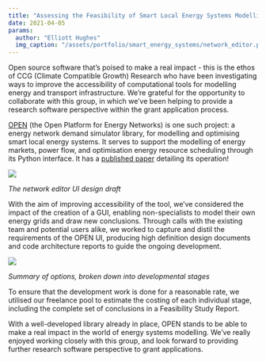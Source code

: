 ```yaml
---
title: "Assessing the Feasibility of Smart Local Energy Systems Modelling Projects"
date: 2021-04-05
params:
  author: "Elliott Hughes"
  img_caption: "/assets/portfolio/smart_energy_systems/network_editor.png"
---
```


Open source software that’s poised to make a real impact - this is the ethos of CCG (Climate Compatible Growth) Research who have been investigating ways to improve the accessibility of computational tools for modelling energy and transport infrastructure.
We’re grateful for the opportunity to collaborate with this group, in which we’ve been helping to provide a research software perspective within the grant application process.

[OPEN](https://github.com/EPGOxford/OPEN) (the Open Platform for Energy Networks) is one such project: a energy network demand simulator library, for modelling and optimising smart local energy systems.
It serves to support the modelling of energy markets, power flow, and optimisation energy resource scheduling through its Python interface.
It has a [published paper](https://www.researchgate.net/profile/Thomas-Morstyn/publication/342849801_OPEN_An_open-source_platform_for_developing_smart_local_energy_system_applications/links/5f0b5c5e299bf1881617761e/OPEN-An-open-source-platform-for-developing-smart-local-energy-system-applications.pdf) detailing its operation!

<img src="/assets/portfolio/smart_energy_systems/network_editor.png">

_The network editor UI design draft_

With the aim of improving accessibility of the tool, we’ve considered the impact of the creation of a GUI, enabling non-specialists to model their own energy grids and draw new conclusions.
Through calls with the existing team and potential users alike, we worked to capture and distil the requirements of the OPEN UI, producing high definition design documents and code architecture reports to guide the ongoing development.

<img src="/assets/portfolio/smart_energy_systems/open_options.png">

_Summary of options, broken down into developmental stages_

To ensure that the development work is done for a reasonable rate, we utilised our freelance pool to estimate the costing of each individual stage, including the complete set of conclusions in a Feasibility Study Report.

With a well-developed library already in place, OPEN stands to be able to make a real impact in the world of energy systems modelling.
We’ve really enjoyed working closely with this group, and look forward to providing further research software perspective to grant applications.
